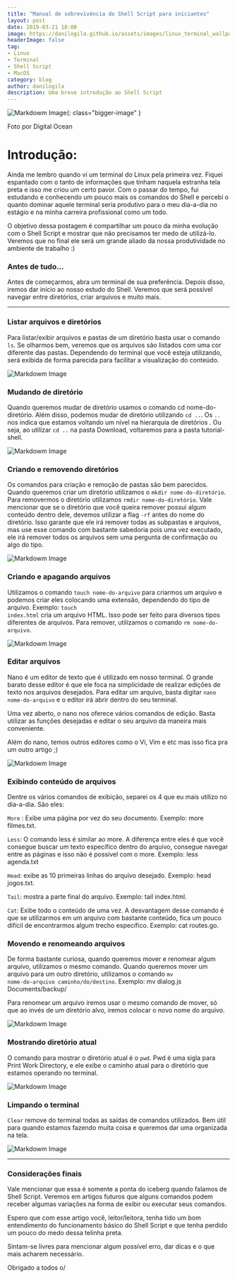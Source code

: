 ```yaml
---
title: "Manual de sobrevivência do Shell Script para iniciantes"
layout: post
date: 2019-03-21 18:00
image: https://danilogila.github.io/assets/images/linux_terminal_wallpaper.png
headerImage: false
tag:
- Linux
- Terminal
- Shell Script
- MacOS
category: blog
author: danilogila
description: Uma breve introdução ao Shell Script
---
```


![Markdowm Image](https://danilogila.github.io/assets/images/linux_terminal_wallpaper.png){: class="bigger-image" }
<figcaption class="caption">Foto por Digital Ocean</figcaption>

# Introdução:

Ainda me lembro quando vi um terminal do Linux pela primeira vez. Fiquei espantado com o tanto de informações que tinham naquela estranha tela preta e isso me criou um certo pavor. Com o passar do tempo, fui estudando e conhecendo um pouco mais os comandos do Shell e percebi o quanto dominar aquele terminal seria produtivo para o meu dia-a-dia no estágio e na minha carreira profissional como um todo.

O objetivo dessa postagem é compartilhar um pouco da minha evolução com o Shell Script e mostrar que não precisamos ter medo de utilizá-lo. Veremos que no final ele será um grande aliado da nossa produtividade no ambiente de trabalho :)

### Antes de tudo…

Antes de começarmos, abra um terminal de sua preferência. Depois disso, iremos dar início ao nosso estudo do Shell. Veremos que será possível navegar entre diretórios, criar arquivos e muito mais.

---

### Listar arquivos e diretórios

Para listar/exibir arquivos e pastas de um diretório basta usar o comando <code class="shell">ls</code>. Se olharmos bem, veremos que os arquivos são listados com uma cor diferente das pastas. Dependendo do terminal que você esteja utilizando, será exibida de forma parecida para facilitar a visualização do conteúdo. 

![Markdowm Image](/assets/images/ls-command.gif)

### Mudando de diretório

Quando queremos mudar de diretório usamos o comando cd nome-do-diretório. Além disso, podemos mudar de diretório utilizando <code class="shell">cd ..</code>. Os <code class="shell">..</code> nos indica que estamos voltando um nível na hierarquia de diretórios . Ou seja, ao utilizar <code class="shell">cd ..</code> na pasta Download, voltaremos para a pasta tutorial-shell.

![Markdowm Image](/assets/images/cd-command.gif)

### Criando e removendo diretórios

Os comandos para criação e remoção de pastas são bem parecidos. Quando queremos criar um diretório utilizamos o <code class="shell">mkdir nome-do-diretório</code>. Para removermos o diretório utilizamos <code class="shell">rmdir nome-do-diretório</code>. Vale mencionar que se o diretório que você queira remover possui algum conteúdo dentro dele, devemos utilizar a flag <code class="shell">-rf</code> antes do nome do diretório. Isso garante que ele irá remover todas as subpastas e arquivos, mas use esse comando com bastante sabedoria pois uma vez executado, ele irá remover todos os arquivos sem uma pergunta de confirmação ou algo do tipo.

![Markdowm Image](/assets/images/mk-rm-dir.gif)

### Criando e apagando arquivos

Utilizamos o comando <code class="shell">touch nome-do-arquivo</code> para criarmos um arquivo e podemos criar eles colocando uma extensão, dependendo do tipo de arquivo. Exemplo: <code class="shell">touch index.html</code> cria um arquivo HTML. Isso pode ser feito para diversos tipos diferentes de arquivos. Para remover, utilizamos o comando <code class="shell">rm nome-do-arquivo</code>.

![Markdowm Image](/assets/images/create-remove-files.png)

### Editar arquivos

Nano é um editor de texto que é utilizado em nosso terminal. O grande barato desse editor é que ele foca na simplicidade de realizar edições de texto nos arquivos desejados. Para editar um arquivo, basta digitar <code class="shell">nano nome-do-arquivo</code> e o editor irá abrir dentro do seu terminal.

Uma vez aberto, o nano nos oferece vários comandos de edição. Basta utilizar as funções desejadas e editar o seu arquivo da maneira mais conveniente.

Além do nano, temos outros editores como o Vi, Vim e etc mas isso fica pra um outro artigo ;)

![Markdowm Image](/assets/images/nano.png)

### Exibindo conteúdo de arquivos

Dentre os vários comandos de exibição, separei os 4 que eu mais utilizo no dia-a-dia. São eles:

<code class="shell">More</code> : Exibe uma página por vez do seu documento. Exemplo: more filmes.txt.

<code class="shell">Less</code>: O comando less é similar ao more. A diferença entre eles é que você consegue buscar um texto específico dentro do arquivo, consegue navegar entre as páginas e isso não é possível com o more. Exemplo: less agenda.txt

<code class="shell">Head</code>: exibe as 10 primeiras linhas do arquivo desejado. Exemplo: head jogos.txt.

<code class="shell">Tail</code>: mostra a parte final do arquivo. Exemplo: tail index.html.

<code class="shell">Cat</code>: Exibe todo o conteúdo de uma vez. A desvantagem desse comando é que se utilizarmos em um arquivo com bastante conteúdo, fica um pouco difícil de encontrarmos algum trecho específico. Exemplo: cat routes.go.

### Movendo e renomeando arquivos

De forma bastante curiosa, quando queremos mover e renomear algum arquivo, utilizamos o mesmo comando. Quando queremos mover um arquivo para um outro diretório, utilizamos o comando <code class="shell">mv nome-do-arquivo caminho/do/destino</code>. Exemplo: mv dialog.js Documents/backup/

Para renomear um arquivo iremos usar o mesmo comando de mover, só que ao invés de um diretório alvo, iremos colocar o novo nome do arquivo. 

![Markdowm Image](/assets/images/mv.gif)

### Mostrando diretório atual

O comando para mostrar o diretório atual é o <code class="shell">pwd</code>. Pwd é uma sigla para Print Work Directory, e ele exibe o caminho atual para o diretório que estamos operando no terminal.

![Markdowm Image](/assets/images/pwd.gif)

### Limpando o terminal

<code class="shell">Clear</code> remove do terminal todas as saídas de comandos utilizados. Bem útil para quando estamos fazendo muita coisa e queremos dar uma organizada na tela.

![Markdowm Image](/assets/images/clear.gif)

---

### Considerações finais

Vale mencionar que essa é somente a ponta do iceberg quando falamos de Shell Script. Veremos em artigos futuros que alguns comandos podem receber algumas variações na forma de exibir ou executar seus comandos.

Espero que com esse artigo você, leitor/leitora, tenha tido um bom entendimento do funcionamento básico do Shell Script e que tenha perdido um pouco do medo dessa telinha preta.

Sintam-se livres para mencionar algum possível erro, dar dicas e o que mais acharem necessário.

Obrigado a todos o/